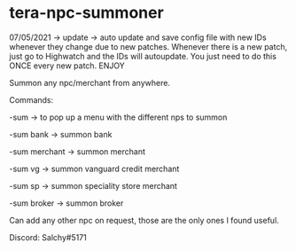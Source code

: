 # tera-npc-summoner
07/05/2021 -> update -> auto update and save config file with new IDs whenever they change due to new patches. Whenever there is a new patch, just go to Highwatch and the IDs will autoupdate. You just need to do this ONCE every new patch.  ENJOY




Summon any npc/merchant from anywhere.

Commands: 

-sum -> to pop up a menu with the different nps to summon

-sum bank -> summon bank

-sum merchant -> summon merchant

-sum vg -> summon vanguard credit merchant

-sum sp -> summon speciality store merchant

-sum broker -> summon broker

Can add any other npc on request, those are the only ones I found useful.

Discord: Salchy#5171
